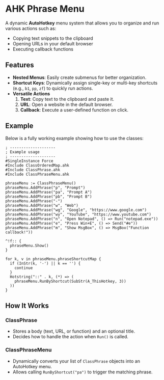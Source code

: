 # AHK Phrase Menu

A dynamic **AutoHotkey** menu system that allows you to organize and run various actions such as:
- Copying text snippets to the clipboard
- Opening URLs in your default browser
- Executing callback functions

## Features

- **Nested Menus**: Easily create submenus for better organization.
- **Shortcut Keys**: Dynamically assign single-key or multi-key shortcuts (e.g., `b1`, `pp`, `zf`) to quickly run actions.
- **Versatile Actions**
  1. **Text**: Copy text to the clipboard and paste it.
  2. **URL**: Open a website in the default browser.
  3. **Callback**: Execute a user-defined function on click.

## Example

Below is a fully working example showing how to use the classes:

```autohotkey
; --------------------
; Example usage
; --------------------
#SingleInstance Force
#Include ClassOrderedMap.ahk
#Include ClassPhrase.ahk
#Include ClassPhraseMenu.ahk

phraseMenu := ClassPhraseMenu()
phraseMenu.AddPhrase("p", "Prompt")
phraseMenu.AddPhrase("pa", "Prompt A")
phraseMenu.AddPhrase("pb", "Prompt B")
phraseMenu.AddPhrase("-")
phraseMenu.AddPhrase("w", "Web")
phraseMenu.AddPhrase("wg", "Google", "https://www.google.com")
phraseMenu.AddPhrase("wy", "YouTube", "https://www.youtube.com")
phraseMenu.AddPhrase("n", "Open Notepad", () => Run("notepad.exe"))
phraseMenu.AddPhrase("e", "Press Win+E", () => Send("#e"))
phraseMenu.AddPhrase("m", "Show MsgBox", () => MsgBox("Function callback!"))

^!f:: {
  phraseMenu.Show()
}

for k, v in phraseMenu.phraseShortcutMap {
  if (InStr(k, '-') || k == '') {
    continue
  }
  Hotstring("::" . k, (*) => (
    phraseMenu.RunByShortcut(SubStr(A_ThisHotkey, 3))
  ))
}
```

## How It Works

### ClassPhrase
- Stores a body (text, URL, or function) and an optional title.
- Decides how to handle the action when `Run()` is called.

### ClassPhraseMenu
- Dynamically converts your list of `ClassPhrase` objects into an AutoHotkey menu.
- Allows calling `RunByShortcut("pa")` to trigger the matching phrase.
